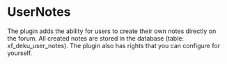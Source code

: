 # UserNotes
The plugin adds the ability for users to create their own notes directly on the forum. All created notes are stored in the database (table: xf_deku_user_notes). The plugin also has rights that you can configure for yourself.
